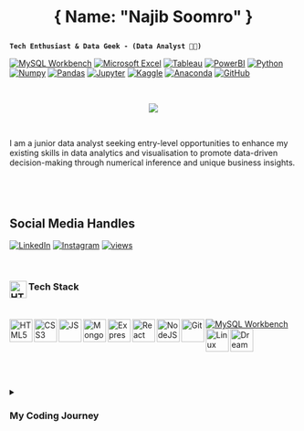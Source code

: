 
# <p align="center"> { Name: "Najib Soomro" } </p>  


**`Tech Enthusiast & Data Geek - (Data Analyst 👨‍💻)`**
<p> 
  <a href=""><img alt="MySQL Workbench" src="https://img.shields.io/badge/MySQL-005C84?style=for-the-badge&logo=mysql&logoColor=white"></a>
  <a href=""><img alt="Microsoft Excel" src="https://img.shields.io/badge/Microsoft_Excel-217346?style=for-the-badge&logo=microsoft-excel&logoColor=white"></a>
  <a href=""><img alt="Tableau" src="https://img.shields.io/badge/Tableau-E97627?style=for-the-badge&logo=Tableau&logoColor=white"></a>
  <a href=""><img alt="PowerBI" src ="https://img.shields.io/badge/PowerBI-F2C811?style=for-the-badge&logo=Power%20BI&logoColor=white"></a>
  <a href=""><img alt="Python" src="https://img.shields.io/badge/Python-FFD43B?style=for-the-badge&logo=python&logoColor=blue"></a>
  <a href=""><img alt="Numpy" src="https://img.shields.io/badge/Numpy-777BB4?style=for-the-badge&logo=numpy&logoColor=white"></a>
  <a href=""><img alt="Pandas" src="https://img.shields.io/badge/Pandas-2C2D72?style=for-the-badge&logo=pandas&logoColor=white"></a>
  <a href=""><img alt="Jupyter" src="https://img.shields.io/badge/Jupyter-F37626.svg?&style=for-the-badge&logo=Jupyter&logoColor=white"></a>
  <a href=""><img alt="Kaggle" src="https://img.shields.io/badge/Kaggle-20BEFF?style=for-the-badge&logo=Kaggle&logoColor=white"></a>
  <a href=""><img alt="Anaconda" src="https://img.shields.io/badge/conda-342B029.svg?&style=for-the-badge&logo=anaconda&logoColor=white"></a>
  <a href=""><img alt="GitHub" src="https://img.shields.io/badge/GitHub-100000?style=for-the-badge&logo=github&logoColor=white"></a>
</p>


<p>&nbsp;</p>

<p align="center">
  <a href="https://github.com/DenverCoder1/readme-typing-svg">
    <img src="https://readme-typing-svg.demolab.com/?lines=%20I%20am%20a%20junior%20full-stack%20developer;Specialising%20in%20MongoDB%20Express%20React%20NodeJS%20;Always%20learning%20new%20things;Connect%20with%20me%20below!%20:D&font=Fira%20Code&center=true&width=1000&height=45&color=6500b3&vCenter=true&pause=1000&size=22" /></a>
</p>

<p>&nbsp;</p>

I am  a junior data analyst seeking entry-level opportunities to enhance my existing skills in data analytics and visualisation to promote data-driven decision-making through numerical inference and unique business insights. 

#

<p>&nbsp;</p>


## Social Media Handles



<p align="left">
  <a href="https://www.linkedin.com/in/najibsoomro">
      <img alt="LinkedIn" title="Follow me on LinkedIn" src="https://custom-icon-badges.demolab.com/github/followers/soomron?color=000dbd&labelColor=1155ba&style=for-the-badge&logo=linkedin_icon_circle&label=LinkedIn&logoColor=white" /></a>
  <a href="https://www.linkedin.com/in/najibsoomro">
      <img alt="Instagram" title="Follow me on Instagram" src="https://custom-icon-badges.demolab.com/github/followers/soomron?color=000000&labelColor=3d3d3d&style=for-the-badge&logo=instalogo&label=Instagram" /></a>
  <a href="https://github.com/DenverCoder1/Simple-View-Counter">
    <img alt="views" title="GitHub profile views" src="https://freshidea.com/jonah/app/DenverCoder1-profile-views"/></a>
</p>



<p>&nbsp;</p>

### <img align="left" alt="HTML5" width="30px" style="paddding-right:10px;" src="https://user-images.githubusercontent.com/116428639/221708412-21c164b6-a78e-4d5f-9a86-e8a456e1aaef.png" /> Tech Stack

<p>&nbsp;</p>

<img align="left" alt="HTML5" width="40px" style="paddding-right:10px;" src="https://cdn.jsdelivr.net/gh/devicons/devicon/icons/html5/html5-original.svg" />
<a href=""><img alt="MySQL Workbench" src="https://iconduck.com/icons/13134/mysql-original-wordmark"></a>
<img align="left" alt="CSS3" width="40px" style="paddding-right:10px;" src="https://cdn.jsdelivr.net/gh/devicons/devicon/icons/css3/css3-original.svg" />
<img align="left" alt="JS" width="40px" style="paddding-right:10px;" src="https://cdn.jsdelivr.net/gh/devicons/devicon/icons/javascript/javascript-original.svg" />
<img align="left" alt="MongoDB" width="40px" style="paddding-right:10px;" src="https://cdn.jsdelivr.net/gh/devicons/devicon/icons/mongodb/mongodb-original.svg" />
<img align="left" alt="Express" width="40px" style="paddding-right:10px;" src="https://user-images.githubusercontent.com/116428639/221706230-49fc7880-b9f7-45d5-91d8-c46dfb4e44ea.svg" />
<img align="left" alt="React" width="40px" style="paddding-right:10px;" src="https://cdn.jsdelivr.net/gh/devicons/devicon/icons/react/react-original.svg" />
<img align="left" alt="NodeJS" width="40px" style="paddding-right:10px;" src="https://cdn.jsdelivr.net/gh/devicons/devicon/icons/nodejs/nodejs-original.svg" />
<img align="left" alt="Git" width="40px" style="paddding-right:10px;" src="https://cdn.jsdelivr.net/gh/devicons/devicon/icons/git/git-original.svg" />
<img align="left" alt="Linux" width="40px" style="paddding-right:10px;" src="https://cdn.jsdelivr.net/gh/devicons/devicon/icons/linux/linux-original.svg" />
<img align="left" alt="Dreamweaver" width="40px" style="paddding-right:10px;" src="https://user-images.githubusercontent.com/116428639/221713802-ba88650e-6aa4-499c-ab5d-454662a04732.svg" />


<p>&nbsp;</p>
<p>&nbsp;</p>

#

<details>
  <summary><h3>My Coding Journey</h3></summary>
  Embarking on a Full-Stack Developer Bootcamp paved my journey into the tech industry as a novice developer striving to progress and enhance my proficiency in web development.



<!--
**soomron/soomron** is a ✨ _special_ ✨ repository because its `README.md` (this file) appears on your GitHub profile.

Here are some ideas to get you started:

- 🔭 I’m currently working on ...
- 🌱 I’m currently learning ...
- 👯 I’m looking to collaborate on ...
- 🤔 I’m looking for help with ...
- 💬 Ask me about ...
- 📫 How to reach me: ...
- 😄 Pronouns: ...
- ⚡ Fun fact: ...
-->
